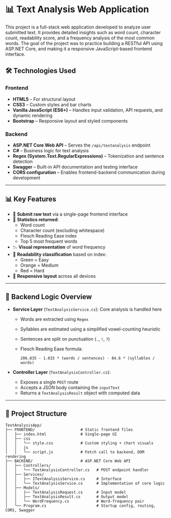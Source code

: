 # 📊 Text Analysis Web Application

This project is a full-stack web application developed to analyze user submitted text. It provides detailed insights such as word count, character count, readability score, and a frequency analysis of the most common words. The goal of the project was to practice building a RESTful API using ASP.NET Core, and making it a responsive JavaScript-based frontend interface.

## 🛠️ Technologies Used

### Frontend
- **HTML5** – For structural layout
- **CSS3** – Custom styles and bar charts
- **Vanilla JavaScript (ES6+)** – Handles input validation, API requests, and dynamic rendering
- **Bootstrap** – Responsive layout and styled components

### Backend
- **ASP.NET Core Web API** – Serves the `/api/textanalysis` endpoint
- **C#** – Business logic for text analysis
- **Regex (System.Text.RegularExpressions)** – Tokenization and sentence detection
- **Swagger** – Built-in API documentation and testing interface
- **CORS configuration** – Enables frontend-backend communication during development

---

## 📊 Key Features

- 📝 **Submit raw text** via a single-page frontend interface
- 🔢 **Statistics returned**:
  - Word count
  - Character count (excluding whitespace)
  - Flesch Reading Ease index
  - Top 5 most frequent words
- 📉 **Visual representation** of word frequency
- 📐 **Readability classification** based on index:
  - Green = Easy
  - Orange = Medium
  - Red = Hard
- 📱 **Responsive layout** across all devices

---

## 🧠 Backend Logic Overview

- **Service Layer** (`TextAnalysisService.cs`): Core analysis is handled here
  - Words are extracted using `Regex`
  - Syllables are estimated using a simplified vowel-counting heuristic
  - Sentences are split on punctuation (`.`, `!`, `?`)
  - Flesch Reading Ease formula:

    ```
    206.835 - 1.015 * (words / sentences) - 84.6 * (syllables / words)
    ```

- **Controller Layer** (`TextAnalysisController.cs`):
  - Exposes a single `POST` route
  - Accepts a JSON body containing the `inputText`
  - Returns a `TextAnalysisResult` object with computed data

---

## 📁 Project Structure

```
TextAnalysisApp/
├── FRONTEND/                    # Static frontend files
│   ├── index.html               # Single-page UI
│   ├── css
│   │   └── style.css            # Custom styling + chart visuals
│   │   js
│   │   └── script.js            # Fetch call to backend, DOM rendering
├── BACKEND/                     # ASP.NET Core Web API
│   ├── Controllers/
│   │   └── TextAnalysisController.cs   # POST endpoint handler
│   ├── Services/
│   │   ├── ITextAnalysisService.cs     # Interface
│   │   └── TextAnalysisService.cs      # Implementation of core logic
│   ├── Models/
│   │   ├── TextAnalysisRequest.cs      # Input model
│   │   ├── TextAnalysisResult.cs       # Output model
│   │   └── WordFrequency.cs            # Word-frequency pair
│   └── Program.cs                      # Startup config, routing, CORS, Swagger
```
